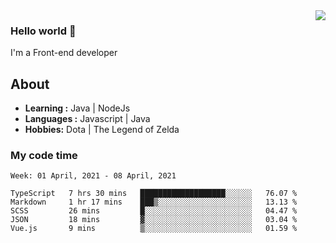 <img align='right' src="https://github-readme-stats.vercel.app/api?username=jumodada&show_icons=true&theme=vue">

### Hello world 👋

I'm a Front-end developer 
    
## About
-  **Learning :** Java | NodeJs
-  **Languages :** Javascript | Java
-  **Hobbies:** Dota | The Legend of Zelda

### My code time

<!--START_SECTION:waka-->
```text
Week: 01 April, 2021 - 08 April, 2021

TypeScript   7 hrs 30 mins   ███████████████████░░░░░░   76.07 % 
Markdown     1 hr 17 mins    ███▒░░░░░░░░░░░░░░░░░░░░░   13.13 % 
SCSS         26 mins         █░░░░░░░░░░░░░░░░░░░░░░░░   04.47 % 
JSON         18 mins         ▓░░░░░░░░░░░░░░░░░░░░░░░░   03.04 % 
Vue.js       9 mins          ▒░░░░░░░░░░░░░░░░░░░░░░░░   01.59 % 
```
<!--END_SECTION:waka-->
